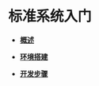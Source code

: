 # 标准系统入门<a name="ZH-CN_TOPIC_0000001111221726"></a>

-   **[概述](概述-6.md)**  

-   **[环境搭建](环境搭建.md)**  

-   **[开发步骤](开发步骤-11.md)**  


